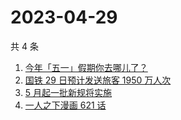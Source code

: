 # 2023-04-29

共 4 条

<!-- BEGIN ZHIHUSEARCH -->
<!-- 最后更新时间 Sat Apr 29 2023 16:13:26 GMT+0800 (China Standard Time) -->
1. [今年「五一」假期你去哪儿了？](https://www.zhihu.com/search?q=今年「五一」假期你去哪儿了？)
1. [国铁 29 日预计发送旅客 1950 万人次](https://www.zhihu.com/search?q=国铁%2029%20日预计发送旅客%201950%20万人次)
1. [5 月起一批新规将实施](https://www.zhihu.com/search?q=5%20月起一批新规将实施)
1. [一人之下漫画 621 话](https://www.zhihu.com/search?q=一人之下漫画%20621%20话)
<!-- END ZHIHUSEARCH -->
